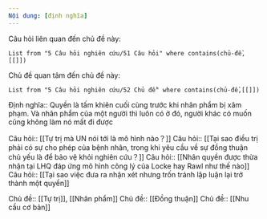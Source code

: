 ```yaml
---
Nội dung: [định nghĩa]
---
```



Câu hỏi liên quan đến chủ đề này:
```dataview
List from "5 Câu hỏi nghiên cứu/51 Câu hỏi" where contains(chủ-đề,[[]]) 
```

Chủ đề quan tâm đến chủ đề này:
```dataview
List from "5 Câu hỏi nghiên cứu/52 Chủ đề" where contains(chủ-đề,[[]]) 
```

Định nghĩa:: Quyền là tấm khiên cuối cùng trước khi nhân phẩm bị xâm phạm. Và nhân phẩm của một người thì luôn có ở đó, người khác có muốn cũng không làm nó mất đi được

Câu hỏi:: [[Tự trị mà UN nói tới là mô hình nào？]] 
Câu hỏi:: [[Tại sao điều trị phải có sự cho phép của bệnh nhân, trong khi yêu cầu về sự đồng thuận chủ yếu là để bảo vệ khỏi nghiên cứu？]] 
Câu hỏi:: [[Nhân quyền được thừa nhận tại LHQ đáp ứng mô hình công lý của Locke hay Rawl như thế nào]]
Câu hỏi:: [[Tại sao việc đưa ra nhận xét nhưng trốn tránh lập luận lại trở thành một quyền]]

Chủ đề:: [[Tự trị]], [[Nhân phẩm]]
Chủ đề:: [[Đồng thuận]]
Chủ đề:: [[Nhu cầu cơ bản]]